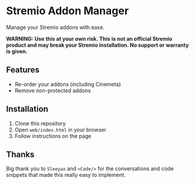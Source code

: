 # Stremio Addon Manager
Manage your Stremio addons with ease.

**WARNING: Use this at your own risk.  This is not an official Stremio product and may break your Stremio installation.  No support or warranty is given.**

## Features
- Re-order your addons (including Cinemeta)
- Remove non-protected addons

## Installation
1. Clone this repository
2. Open `web/index.html` in your browser
3. Follow instructions on the page

## Thanks
Big thank you to `Sleeyax` and `<Code/>` for the conversations and code snippets that made this really easy to implement.

